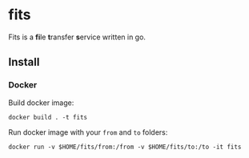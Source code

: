 # fits
Fits is a **fi**le **t**ransfer **s**ervice written in go.

## Install

### Docker

Build docker image:
```
docker build . -t fits
```

Run docker image with your `from` and `to` folders:
```
docker run -v $HOME/fits/from:/from -v $HOME/fits/to:/to -it fits
```
